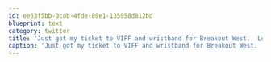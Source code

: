 ```yaml
---
id: ee63f5bb-0cab-4fde-89e1-135958d812bd
blueprint: text
category: twitter
title: 'Just got my ticket to VIFF and wristband for Breakout West.  Looking forward to some awesome flicks and tunes!'
caption: 'Just got my ticket to VIFF and wristband for Breakout West.  Looking forward to some awesome flicks and tunes!'
---
```

